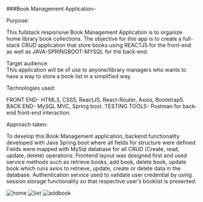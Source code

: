 ###Book Management Application-

Purpose:
     

This fullstack responsive Book Management Application is to organize home library book collections. The objective for this app is to create a full-stack CRUD application that store books using REACTJS for the front-end as well as JAVA-SPRINGBOOT-MYSQL for the back-end.

Target audience:  
   This application will be of use to anyone/library managers who wants to have a way to store a book list in a simplified way.

Technologies used:

  FRONT END- HTML3, CSS5, ReactJS, React-Router, Axios, Bootstrap5.
  BACK END- MySQL MVC, Spring boot.
  TESTING TOOLS- Postman for back-end front-end interaction.

Approach taken:

  To develop this Book Management application, backend functionality developed with Java Spring boot where all fields for structure were defined. Fields were 
mapped with MySql database for all CRUD (Create, read, update, delete) operations. Frontend layout was designed first and used service methods such as retrieve 
books, add book, delete book, update book which runs axios to retrieve, update, create or delete data in the database. Authentication service used to validate
user credential by using session storage functionality so that respective user’s booklist is presented. 

![home](https://user-images.githubusercontent.com/80864168/124011918-8858f400-d9ae-11eb-9c93-3b6be3024f42.png)
![list](https://user-images.githubusercontent.com/80864168/124011924-8b53e480-d9ae-11eb-828b-5200490ef063.png)
![addbook](https://user-images.githubusercontent.com/80864168/124011941-8ee76b80-d9ae-11eb-8bed-8f72a92a7dec.png)

